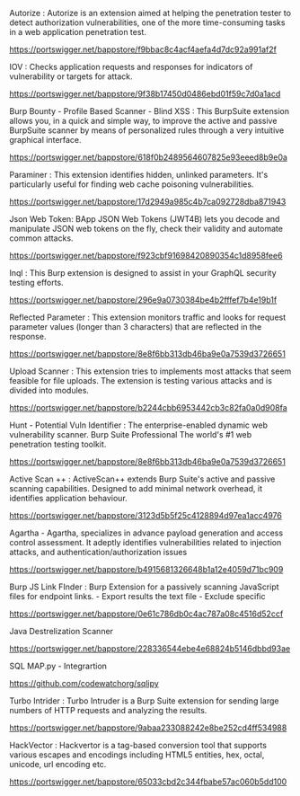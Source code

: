 Autorize : Autorize is an extension aimed at helping the penetration tester to detect authorization vulnerabilities, one of the more time-consuming tasks in a web application penetration test.

https://portswigger.net/bappstore/f9bbac8c4acf4aefa4d7dc92a991af2f

IOV : Checks application requests and responses for indicators of vulnerability or targets for attack.

https://portswigger.net/bappstore/9f38b17450d0486ebd01f59c7d0a1acd

Burp Bounty - Profile Based Scanner - Blind XSS : This BurpSuite extension allows you, in a quick and simple way, to improve the active and passive BurpSuite scanner by means of personalized rules through a very intuitive graphical interface.

https://portswigger.net/bappstore/618f0b2489564607825e93eeed8b9e0a

Paraminer : This extension identifies hidden, unlinked parameters. It's particularly useful for finding web cache poisoning vulnerabilities.

https://portswigger.net/bappstore/17d2949a985c4b7ca092728dba871943

Json Web Token: BApp JSON Web Tokens (JWT4B) lets you decode and manipulate JSON web tokens on the fly, check their validity and automate common attacks.

https://portswigger.net/bappstore/f923cbf91698420890354c1d8958fee6

Inql : This Burp extension is designed to assist in your GraphQL security testing efforts. 

https://portswigger.net/bappstore/296e9a0730384be4b2fffef7b4e19b1f

Reflected Parameter : This extension monitors traffic and looks for request parameter values (longer than 3 characters) that are reflected in the response.

https://portswigger.net/bappstore/8e8f6bb313db46ba9e0a7539d3726651

Upload Scanner : This extension tries to implements most attacks that seem feasible for file uploads. The extension is testing various attacks and is divided into modules.

https://portswigger.net/bappstore/b2244cbb6953442cb3c82fa0a0d908fa

Hunt - Potential Vuln Identifier : The enterprise-enabled dynamic web vulnerability scanner. Burp Suite Professional The world's #1 web penetration testing toolkit.

https://portswigger.net/bappstore/8e8f6bb313db46ba9e0a7539d3726651

Active Scan ++ : ActiveScan++ extends Burp Suite's active and passive scanning capabilities. Designed to add minimal network overhead, it identifies application behaviour.

https://portswigger.net/bappstore/3123d5b5f25c4128894d97ea1acc4976

Agartha - Agartha, specializes in advance payload generation and access control assessment. It adeptly identifies vulnerabilities related to injection attacks, and authentication/authorization issues

https://portswigger.net/bappstore/b4915681326648b1a12e4059d71bc909

Burp JS Link FInder : Burp Extension for a passively scanning JavaScript files for endpoint links. - Export results the text file - Exclude specific

https://portswigger.net/bappstore/0e61c786db0c4ac787a08c4516d52ccf

Java Destrelization Scanner

https://portswigger.net/bappstore/228336544ebe4e68824b5146dbbd93ae

SQL MAP.py - Integrartion

https://github.com/codewatchorg/sqlipy

Turbo Intrider : Turbo Intruder is a Burp Suite extension for sending large numbers of HTTP requests and analyzing the results.

https://portswigger.net/bappstore/9abaa233088242e8be252cd4ff534988

HackVector : Hackvertor is a tag-based conversion tool that supports various escapes and encodings including HTML5 entities, hex, octal, unicode, url encoding etc.

https://portswigger.net/bappstore/65033cbd2c344fbabe57ac060b5dd100
